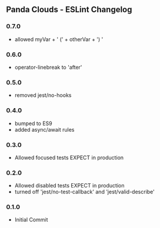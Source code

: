 ## Panda Clouds - ESLint Changelog

### 0.7.0

- allowed myVar + ' (' + otherVar + ') '

### 0.6.0

- operator-linebreak to 'after'

### 0.5.0

- removed jest/no-hooks

### 0.4.0

- bumped to ES9
- added async/await rules

### 0.3.0

- Allowed focused tests EXPECT in production

### 0.2.0

- Allowed disabled tests EXPECT in production
- turned off 'jest/no-test-callback' and 'jest/valid-describe'

### 0.1.0

- Initial Commit
